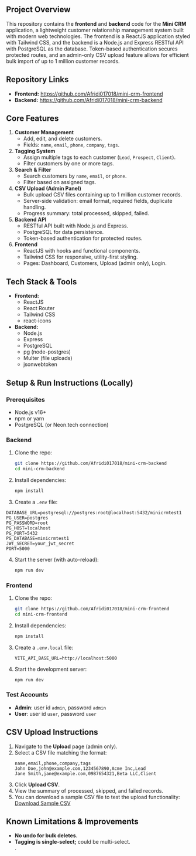 ## Project Overview

This repository contains the **frontend** and **backend** code for the **Mini CRM** application, a lightweight customer relationship management system built with modern web technologies. The frontend is a ReactJS application styled with Tailwind CSS, and the backend is a Node.js and Express RESTful API with PostgreSQL as the database. Token-based authentication secures protected routes, and an admin-only CSV upload feature allows for efficient bulk import of up to 1 million customer records.

## Repository Links

- **Frontend:** https://github.com/Afridi017018/mini-crm-frontend
- **Backend:** https://github.com/Afridi017018/mini-crm-backend

## Core Features

1. **Customer Management**
   - Add, edit, and delete customers.  
   - Fields: `name`, `email`, `phone`, `company`, `tags`.
2. **Tagging System**
   - Assign multiple tags to each customer (`Lead`, `Prospect`, `Client`).
   - Filter customers by one or more tags.
3. **Search & Filter**
   - Search customers by `name`, `email`, or `phone`.
   - Filter based on assigned tags.
4. **CSV Upload (Admin Panel)**
   - Bulk upload CSV files containing up to 1 million customer records.
   - Server-side validation: email format, required fields, duplicate handling.
   - Progress summary: total processed, skipped, failed.
5. **Backend API**
   - RESTful API built with Node.js and Express.
   - PostgreSQL for data persistence.
   - Token-based authentication for protected routes.
6. **Frontend**
   - ReactJS with hooks and functional components.
   - Tailwind CSS for responsive, utility-first styling.
   - Pages: Dashboard, Customers, Upload (admin only), Login.

## Tech Stack & Tools

- **Frontend:**
  - ReactJS
  - React Router
  - Tailwind CSS
  - react-icons
- **Backend:**
  - Node.js
  - Express
  - PostgreSQL
  - pg (node-postgres)
  - Multer (file uploads)
  - jsonwebtoken


## Setup & Run Instructions (Locally)

### Prerequisites
- Node.js v16+
- npm or yarn
- PostgreSQL (or Neon.tech connection)

### Backend
1. Clone the repo:
   ```bash
   git clone https://github.com/Afridi017018/mini-crm-backend
   cd mini-crm-backend
   ```
2. Install dependencies:
   ```bash
   npm install
   ```
3. Create a `.env` file:
```env
DATABASE_URL=postgresql://postgres:root@localhost:5432/minicrmtest1
PG_USER=postgres
PG_PASSWORD=root
PG_HOST=localhost
PG_PORT=5432
PG_DATABASE=minicrmtest1
JWT_SECRET=your_jwt_secret
PORT=5000
```
4. Start the server (with auto-reload):
   ```bash
   npm run dev
   ```

### Frontend
1. Clone the repo:
   ```bash
   git clone https://github.com/Afridi017018/mini-crm-frontend
   cd mini-crm-frontend
   ```
2. Install dependencies:
   ```bash
   npm install
   ```
3. Create a `.env.local` file:
   ```env
   VITE_API_BASE_URL=http://localhost:5000
   ```
4. Start the development server:
   ```bash
   npm run dev
   ```
### Test Accounts
- **Admin**: user id `admin`, password `admin`
- **User**: user id `user`, password `user`

## CSV Upload Instructions
1. Navigate to the **Upload** page (admin only).
2. Select a CSV file matching the format:
   ```csv
   name,email,phone,company,tags
   John Doe,john@example.com,1234567890,Acme Inc,Lead
   Jane Smith,jane@example.com,0987654321,Beta LLC,Client
   ```
3. Click **Upload CSV**.
4. View the summary of processed, skipped, and failed records.
5. You can download a sample CSV file to test the upload functionality:  
   [Download Sample CSV](https://drive.google.com/file/d/1tvXxprJDRyLxcdv682ZBYeiLmrElt6Ry/view?usp=sharing)

## Known Limitations & Improvements
 
- **No undo for bulk deletes.**  
- **Tagging is single-select;** could be multi-select.  
.  